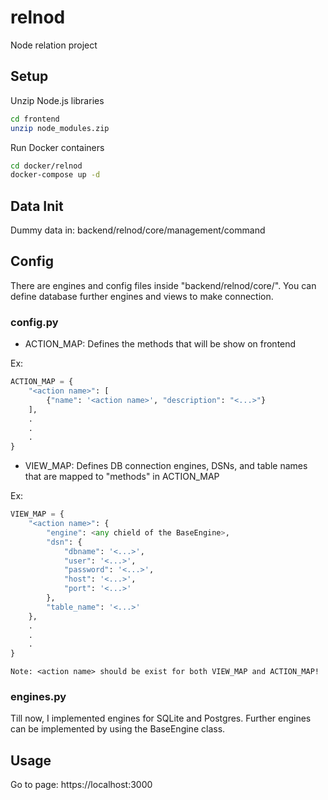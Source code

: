 # relnod
Node relation project

## Setup

Unzip Node.js libraries

```bash
cd frontend
unzip node_modules.zip
```

Run Docker containers

```bash
cd docker/relnod
docker-compose up -d
```

## Data Init

Dummy data in: backend/relnod/core/management/command

## Config

There are engines and config files inside "backend/relnod/core/".
You can define database further engines and views to make connection. 

### config.py

* ACTION_MAP: Defines the methods that will be show on frontend

Ex:
```python
ACTION_MAP = {
    "<action name>": [
        {"name": '<action name>', "description": "<...>"}
    ],
    .
    .
    .
}
``` 

* VIEW_MAP: Defines DB connection engines, DSNs, and table names that are mapped to
            "methods" in ACTION_MAP

Ex:
```python
VIEW_MAP = {
    "<action name>": {
        "engine": <any chield of the BaseEngine>,
        "dsn": {
            "dbname": '<...>',
            "user": '<...>',
            "password": '<...>',
            "host": '<...>',
            "port": '<...>'
        },
        "table_name": '<...>'
    },
    .
    .
    .
}
```

```
Note: <action name> should be exist for both VIEW_MAP and ACTION_MAP!
```

### engines.py

Till now, I implemented engines for SQLite and Postgres. Further engines
can be implemented by using the BaseEngine class.


## Usage

Go to page: https://localhost:3000
